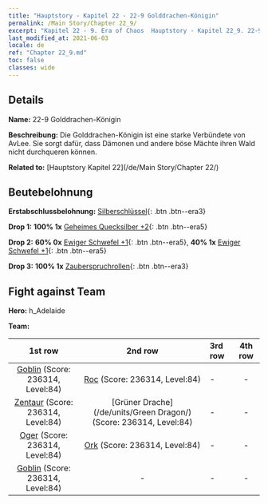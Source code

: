```yaml
---
title: "Hauptstory - Kapitel 22 - 22-9 Golddrachen-Königin"
permalink: /Main Story/Chapter 22_9/
excerpt: "Kapitel 22 - 9. Era of Chaos  Hauptstory - Kapitel 22_9. 22-9 Golddrachen-Königin"
last_modified_at: 2021-06-03
locale: de
ref: "Chapter 22_9.md"
toc: false
classes: wide
---
```


## Details

 **Name:** 22-9 Golddrachen-Königin

 **Beschreibung:** Die Golddrachen-Königin ist eine starke Verbündete von AvLee. Sie sorgt dafür, dass Dämonen und andere böse Mächte ihren Wald nicht durchqueren können.

 **Related to:** [Hauptstory Kapitel 22](/de/Main Story/Chapter 22/)

## Beutebelohnung

 **Erstabschlussbelohnung:** [Silberschlüssel](/ItemsDE/con_693/){: .btn .btn--era3}

 **Drop 1:** **100% 1x** [Geheimes Quecksilber +2](/ItemsDE/mat_77/){: .btn .btn--era5}

 **Drop 2:** **60% 0x** [Ewiger Schwefel +1](/ItemsDE/mat_71/){: .btn .btn--era5}, **40% 1x** [Ewiger Schwefel +1](/ItemsDE/mat_71/){: .btn .btn--era5}

 **Drop 3:** **100% 1x** [Zauberspruchrollen](/ItemsDE/con_694/){: .btn .btn--era3}


## Fight against Team
 **Hero:** h_Adelaide

 **Team:**


  | 1st row | 2nd row | 3rd row | 4th row |
  |:----:|:----:|:----|:----:|
  | [Goblin](/de/units/Goblin/) (Score: 236314, Level:84)  | [Roc](/de/units/Roc/) (Score: 236314, Level:84)  | - | - |
  | [Zentaur](/de/units/Centaur/) (Score: 236314, Level:84)  | [Grüner Drache](/de/units/Green Dragon/) (Score: 236314, Level:84)  | - | - |
  | [Oger](/de/units/Ogre/) (Score: 236314, Level:84)  | [Ork](/de/units/Orc/) (Score: 236314, Level:84)  | - | - |
  | [Goblin](/de/units/Goblin/) (Score: 236314, Level:84)  | - | - | - |


